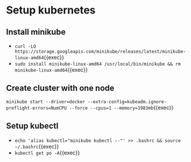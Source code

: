 # Setup kubernetes

## Install minikube

- `curl -LO https://storage.googleapis.com/minikube/releases/latest/minikube-linux-amd64`{{exec}}
- `sudo install minikube-linux-amd64 /usr/local/bin/minikube && rm minikube-linux-amd64`{{exec}}

## Create cluster with one node
`minikube start --driver=docker --extra-config=kubeadm.ignore-preflight-errors=NumCPU --force --cpus=1 --memory=1983mb`{{exec}}


## Setup kubectl
- `echo 'alias kubectl="minikube kubectl --"' >> .bashrc && source ~/.bashrc`{{exec}}
- `kubectl get po -A`{{exec}}
